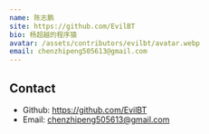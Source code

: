 ```yaml
---
name: 陈志鹏
site: https://github.com/EvilBT
bio: 杨超越的程序猿
avatar: /assets/contributors/evilbt/avatar.webp
email: chenzhipeng505613@gmail.com
---
```


## Contact

- Github: <https://github.com/EvilBT>
- Email: <chenzhipeng505613@gmail.com>
